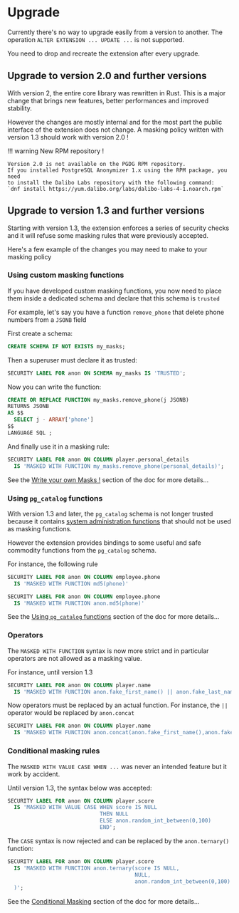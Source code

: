 Upgrade
==============================================================================


Currently there's no way to upgrade easily from a version to another.
The operation `ALTER EXTENSION ... UPDATE ...` is not supported.

You need to drop and recreate the extension after every upgrade.


Upgrade to version 2.0 and further versions
-------------------------------------------------------------------------------

With version 2, the entire core library was rewritten in Rust. This is a major
change that brings new features, better performances and improved stability.

However the changes are mostly internal and for the most part the public
interface of the extension does not change. A masking policy written with
version 1.3 should work with version 2.0 !

!!! warning New RPM repository !

    Version 2.0 is not available on the PGDG RPM repository.
    If you installed PostgreSQL Anonymizer 1.x using the RPM package, you need
    to install the Dalibo Labs repository with the following command:
    `dnf install https://yum.dalibo.org/labs/dalibo-labs-4-1.noarch.rpm`


Upgrade to version 1.3 and further versions
-------------------------------------------------------------------------------

Starting with version 1.3, the extension enforces a series of security checks
and it will refuse some masking rules that were previously accepted.

Here's a few example of the changes you may need to make to your masking policy



### Using custom masking functions

If you have developed custom masking functions, you now need to place them
inside a dedicated schema and declare that this schema is `trusted`

For example, let's say you have a function `remove_phone` that delete phone
numbers from a `JSONB` field

First create a schema:

```sql
CREATE SCHEMA IF NOT EXISTS my_masks;
```

Then a superuser must declare it as trusted:

```sql
SECURITY LABEL FOR anon ON SCHEMA my_masks IS 'TRUSTED';
```

Now you can write the function:

```sql
CREATE OR REPLACE FUNCTION my_masks.remove_phone(j JSONB)
RETURNS JSONB
AS $$
  SELECT j - ARRAY['phone']
$$
LANGUAGE SQL ;
```

And finally use it in a masking rule:

```sql
SECURITY LABEL FOR anon ON COLUMN player.personal_details
  IS 'MASKED WITH FUNCTION my_masks.remove_phone(personal_details)';
```

See the [Write your own Masks !] section of the doc for more details...

[Write your own Masks !]: masking_functions.md#write-your-own-masks


### Using `pg_catalog` functions


With version 1.3 and later, the `pg_catalog` schema is not longer trusted because
it contains [system administration functions] that should not be used
as masking functions.

[system administration functions]: https://www.postgresql.org/docs/current/functions-admin.html

However the extension provides bindings to some useful and safe commodity
functions from the `pg_catalog` schema.

For instance, the following rule

```sql
SECURITY LABEL FOR anon ON COLUMN employee.phone
  IS 'MASKED WITH FUNCTION md5(phone)'
```

```sql
SECURITY LABEL FOR anon ON COLUMN employee.phone
  IS 'MASKED WITH FUNCTION anon.md5(phone)'
```

See the [Using `pg_catalog` functions] section of the doc for more details...

[Using `pg_catalog` functions]: masking_functions.md#Using-pg_catalog-functions

### Operators

The `MASKED WITH FUNCTION` syntax is now more strict and in particular operators
are not allowed as a masking value.

For instance, until version 1.3

```sql
SECURITY LABEL FOR anon ON COLUMN player.name
  IS 'MASKED WITH FUNCTION anon.fake_first_name() || anon.fake_last_name()';
```

Now operators must be replaced by an actual function. For instance, the `||`
operator would be replaced by `anon.concat`

```sql
SECURITY LABEL FOR anon ON COLUMN player.name
  IS 'MASKED WITH FUNCTION anon.concat(anon.fake_first_name(),anon.fake_last_name())';
```

### Conditional masking rules

The `MASKED WITH VALUE CASE WHEN ...` was never an intended feature but it
work by accident.

Until version 1.3, the syntax below was accepted:

```sql
SECURITY LABEL FOR anon ON COLUMN player.score
  IS 'MASKED WITH VALUE CASE WHEN score IS NULL
                             THEN NULL
                             ELSE anon.random_int_between(0,100)
                             END';
```

The `CASE` syntax is now rejected and can be replaced by the `anon.ternary()`
function:

```sql
SECURITY LABEL FOR anon ON COLUMN player.score
  IS 'MASKED WITH FUNCTION anon.ternary(score IS NULL,
                                        NULL,
                                        anon.random_int_between(0,100)
  )';
```

See the [Conditional Masking] section of the doc for more details...

[Conditional Masking]: masking_functions.md#conditional-masking
